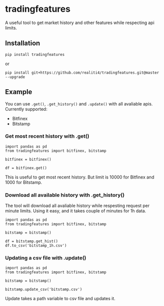 # tradingfeatures
A useful tool to get market history and other features while respecting api limits.


## Installation

    pip install tradingfeatures

or	

    pip install git+https://github.com/realiti4/tradingfeatures.git@master --upgrade

## Example
You can use `.get()`, `.get_history()` and `.update()` with all avaliable apis. Currently supported:

* Bitfinex
* Bitstamp

### Get most recent history with .get()

    import pandas as pd
    from tradingfeatures import bitfinex, bitstamp

    bitfinex = bitfinex()

    df = bitfinex.get()

This is useful to get most recent history. But limit is 10000 for Bitfinex and 1000 for Bitstamp.

### Download all available history with .get_history()
The tool will download all avaliable history while respesting request per minute limits. Using it easy, and it takes couple of minutes for 1h data.

    import pandas as pd
    from tradingfeatures import bitfinex, bitstamp

    bitstamp = bitstamp()
    
    df = bitstamp.get_hist()
    df.to_csv('bitstamp_1h.csv') 

### Updating a csv file with .update()

    import pandas as pd
    from tradingfeatures import bitfinex, bitstamp

    bitstamp = bitstamp()
    
    bitstamp.update_csv('bitstamp.csv')    

Update takes a path variable to csv file and updates it.
